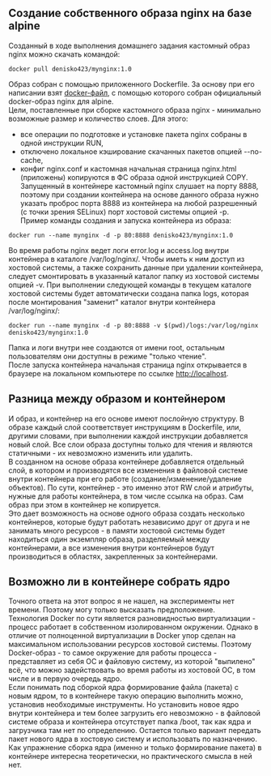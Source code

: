 ## Создание собственного образа nginx на базе alpine ##

Созданный в ходе выполнения домашнего задания кастомный образ nginx можно скачать командой:
```
docker pull denisko423/mynginx:1.0
```
Образ собран с помощью приложенного Dockerfile. За основу при его написании взят [docker-файл](https://github.com/nginxinc/docker-nginx/blob/41156d8a36bd03b2fb36353ba31f16ada08d9e48/mainline/alpine/Dockerfile), с помощью которого собран официальный docker-образ nginx для alpine.  
Цели, поставленные при сборке кастомного образа nginx - минимально возможные размер и количество слоев. Для этого:  
- все операции по подготовке и установке пакета nginx собраны в одной инструкции RUN,
- отключено локальное кэширование скачанных пакетов опцией --no-cache,
- конфиг nginx.conf и кастомная начальная страница nginx.html (приложены) копируются в ФС образа одной инструкцией COPY.  
Запущенный в контейнере кастомный nginx слушает на порту 8888, поэтому при создании контейнера на основе данного образа нужно указать проброс порта 8888 из контейнера на любой разрешенный (с точки зрения SELinux) порт хостовой системы опцией -p.  
Пример команды создания и запуска контейнера из образа:
```
docker run --name mynginx -d -p 80:8888 denisko423/mynginx:1.0
```
Во время работы nginx ведет логи error.log и access.log внутри контейнера в каталоге /var/log/nginx/. Чтобы иметь к ним доступ из хостовой системы, а также сохранить данные при удалении контейнера, следует смонтировать в указанный каталог папку из хостовой системы опцией -v. При выполнении следующей команды в текущем каталоге хостовой системы будет автоматически создана папка logs, которая после монтирования "заменит" каталог внутри контейнера /var/log/nginx/:
```
docker run --name mynginx -d -p 80:8888 -v $(pwd)/logs:/var/log/nginx denisko423/mynginx:1.0
```
Папка и логи внутри нее создаются от имени root, остальным пользователям они доступны в режиме "только чтение".  
После запуска контейнера начальная страница nginx открывается в браузере на локальном компьютере по ссылке [http://localhost](http://localhost).


## Разница между образом и контейнером ##

И образ, и контейнер на его основе имеют послойную структуру. В образе каждый слой соответствует инструкциям в Dockerfile, или, другими словами, при выполнении каждой инструкции добавляется новый слой. Все слои образа доступны только для чтения и являются статичными - их невозможно изменить или удалить.  
В созданном на основе образа контейнере добавляется отдельный слой, в котором и производятся все изменения в файловой системе внутри контейнера при его работе (создание/изменение/удаление объектов). По сути, контейнер - это именно этот RW слой и атрибуты, нужные для работы контейнера, в том числе ссылка на образ. Сам образ при этом в контейнер не копируется.  
Это дает возможность на основе одного образа создать несколько контейнеров, которые будут работать независимо друг от друга и не занимать много ресурсов - в памяти хостовой системы будет находиться один экземпляр образа, разделяемый между контейнерами, а все изменения внутри контейнеров будут производиться в областях, закрепленных за контейнерами.


## Возможно ли в контейнере собрать ядро ##

Точного ответа на этот вопрос я не нашел, на эксперименты нет времени. Поэтому могу только высказать предположение.  
Технология Docker по сути является разновидностью виртуализации - процесс работает в собственном изолированном окружении. Однако в отличие от полноценной виртуализации в Docker упор сделан на максимальном использовании ресурсов хостовой системы. Поэтому Docker-образ - то самое окружение для работы процесса - представляет из себя ОС и файловую систему, из которой "выпилено" всё, что можно задействовать во время работы из хостовой ОС, в том числе и в первую очередь ядро.  
Если понимать под сборкой ядра формирование файла (пакета) с новым ядром, то в контейнере такую операцию выполнить можно, установив необходимые инструменты. Но установить новое ядро внутри контейнера и тем более загрузить его невозможно - в файловой системе образа и контейнера отсутствует папка /boot, так как ядра и загрузчика там нет по определению. Остается только вариант передать пакет нового ядра в хостовую систему и использовать по назначению.  
Как упражнение сборка ядра (именно и только формирование пакета) в контейнере интересна теоретически, но практического смысла в ней нет.


